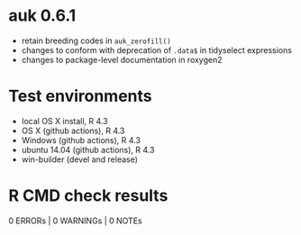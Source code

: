 # auk 0.6.1

- retain breeding codes in `auk_zerofill()`
- changes to conform with deprecation of `.data$` in tidyselect expressions
- changes to package-level documentation in roxygen2

# Test environments

- local OS X install, R 4.3
- OS X (github actions), R 4.3
- Windows (github actions), R 4.3
- ubuntu 14.04 (github actions), R 4.3
- win-builder (devel and release)

# R CMD check results

0 ERRORs | 0 WARNINGs | 0 NOTEs
